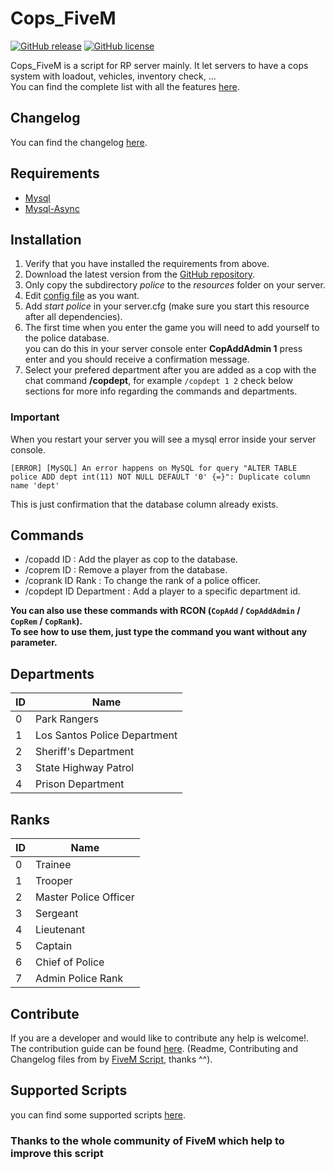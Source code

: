 # Cops_FiveM
[![GitHub release](https://img.shields.io/github/release/Fivem-Scripts/Cops_FiveM.svg)](https://github.com/FiveM-Scripts/Cops_FiveM/releases/latest)
[![GitHub license](https://img.shields.io/github/license/FiveM-Scripts/Cops_FiveM.svg)](https://github.com/FiveM-Scripts/Cops_FiveM/blob/master/LICENSE)

Cops_FiveM is a script for RP server mainly. It let servers to have a cops system with loadout, vehicles, inventory check, ...    
You can find the complete list with all the features [here](docs/features.md).

## Changelog
You can find the changelog [here](CHANGELOG.md).

## Requirements
- [Mysql](https://dev.mysql.com/downloads/mysql/)
- [Mysql-Async](https://forum.fivem.net/t/beta-mysql-async-library-v0-2-2/21881)

## Installation
1. Verify that you have installed the requirements from above.
2. Download the latest version from the [GitHub repository](https://github.com/FiveM-Scripts/Cops_FiveM/releases/latest).    
3. Only copy the subdirectory *police* to the *resources* folder on your server.    
4. Edit [config file](https://github.com/FiveM-Scripts/Cops_FiveM/blob/master/police/config/config.lua) as you want.    
5. Add *start police* in your server.cfg (make sure you start this resource after all dependencies).
6. The first time when you enter the game you will need to add yourself to the police database.    
you can do this in your server console enter **CopAddAdmin 1** press enter and you should receive a confirmation message.
7. Select your prefered department after you are added as a cop with the chat command **/copdept**, for example `/copdept 1 2` check below sections for more info regarding the commands and departments.

### Important
When you restart your server you will see a mysql error inside your server console.
```
[ERROR] [MySQL] An error happens on MySQL for query "ALTER TABLE police ADD dept int(11) NOT NULL DEFAULT '0' {=}": Duplicate column name 'dept'
```
This is just confirmation that the database column already exists.

## Commands
* /copadd ID : Add the player as cop to the database.
* /coprem ID : Remove a player from the database.
* /coprank ID Rank : To change the rank of a police officer.
* /copdept ID Department : Add a player to a specific department id.    

**You can also use these commands with RCON (`CopAdd` / `CopAddAdmin` / `CopRem` / `CopRank`).    
To see how to use them, just type the command you want without any parameter.**    

## Departments
| ID | Name |
| -- | ---- |
| 0  | Park Rangers |
| 1  | Los Santos Police Department|
| 2  | Sheriff's Department |
| 3  | State Highway Patrol |
| 4  | Prison Department|

## Ranks
| ID | Name |
| -- | ---- |
| 0  | Trainee|
| 1  | Trooper|
| 2  | Master Police Officer|
| 3  | Sergeant|
| 4  | Lieutenant|
| 5  | Captain|
| 6  | Chief of Police|
| 7  | Admin Police Rank|

## Contribute
If you are a developer and  would like to contribute any help is welcome!.   
The contribution guide can be found [here](https://github.com/Kyominii/Cops_FiveM/blob/master/CONTRIBUTING.md).
(Readme, Contributing and Changelog files from by [FiveM Script](https://github.com/FiveM-Scripts/), thanks ^^).

## Supported Scripts
you can find some supported scripts [here](docs/scripts.md).    

### Thanks to the whole community of FiveM which help to improve this script
